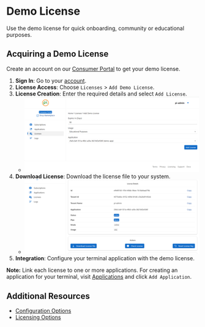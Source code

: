 # Demo License
Use the demo license for quick onboarding, community or educational purposes.

## Acquiring a Demo License
Create an account on our [Consumer Portal](https://www.consumer.perpetualintelligence.com) to get your demo license.

1. **Sign In**: Go to your [account](https://www.consumer.perpetualintelligence.com/licenses).
2. **License Access**: Choose `Licenses` > `Add Demo License`.
3. **License Creation**: Enter the required details and select `Add License`.
   - ![Procedure to fill in details](../../../images/demo/filldetails.png)
4. **Download License**: Download the license file to your system.
   - ![Steps to download the license](../../../images/demo/download.png)
5. **Integration**: Configure your terminal application with the demo license.

**Note:** Link each license to one or more applications. For creating an application for your terminal, visit [Applications](https://www.consumer.perpetualintelligence.com/applications) and click `Add Application`.

## Additional Resources
- [Configuration Options](../configurationoptions.md)
- [Licensing Options](xref:OneImlx.Terminal.Configuration.Options.LicensingOptions)

